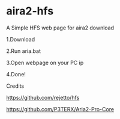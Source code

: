 # aira2-hfs
A Simple HFS web page for aira2 download 

1.Download


2.Run aria.bat

3.Open webpage on your PC ip

4.Done!

Credits


https://github.com/rejetto/hfs

https://github.com/P3TERX/Aria2-Pro-Core




